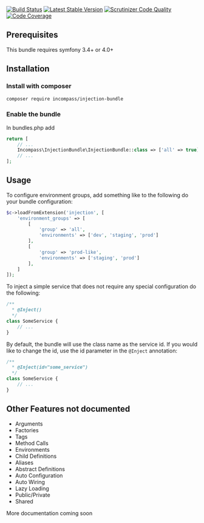 [![Build Status](https://travis-ci.com/incompass/injection-bundle.svg?branch=master)](https://travis-ci.org/incompass/injection-bundle)
[![Latest Stable Version](https://poser.pugx.org/incompass/injection-bundle/v/stable.svg)](https://packagist.org/packages/incompass/injection-bundle)
[![Scrutinizer Code Quality](https://scrutinizer-ci.com/g/incompass/injection-bundle/badges/quality-score.png?b=master)](https://scrutinizer-ci.com/g/incompass/injection-bundle/?branch=master)
[![Code Coverage](https://scrutinizer-ci.com/g/incompass/injection-bundle/badges/coverage.png?b=master)](https://scrutinizer-ci.com/g/incompass/injection-bundle/?branch=master)

Prerequisites
-------------

This bundle requires symfony 3.4+ or 4.0+

Installation
------------

### Install with composer

```bash
composer require incompass/injection-bundle
```

### Enable the bundle

In bundles.php add

```php
return [
    // ...
    Incompass\InjectionBundle\InjectionBundle::class => ['all' => true]
    // ...
];
```

Usage
-----

To configure environment groups, add something like to the following do your bundle configuration:

```php
$c->loadFromExtension('injection', [
    'environment_groups' => [
        [
            'group' => 'all',
            'environments' => ['dev', 'staging', 'prod']
        ],
        [
            'group' => 'prod-like',
            'environments' => ['staging', 'prod']
        ],
    ]
]);

```

To inject a simple service that does not require any special configuration do the following:

```php
/**
  * @Inject()
  */
class SomeService {
    // ...
}
```

By default, the bundle will use the class name as the service id. If you would like to change the id, use the id parameter in the `@Inject` annotation:

```php
/**
  * @Inject(id="some_service")
  */
class SomeService {
    // ...
}
```

Other Features not documented
-----------------------------

* Arguments
* Factories
* Tags
* Method Calls
* Environments
* Child Definitions
* Aliases
* Abstract Definitions
* Auto Configuration
* Auto Wiring
* Lazy Loading
* Public/Private
* Shared

More documentation coming soon